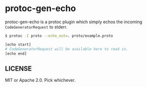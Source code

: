 # protoc-gen-echo

protoc-gen-echo is a protoc plugin which simply echos the incoming `CodeGeneratorRequest` to stderr.

```bash
$ protoc -I proto --echo_out=. proto/example.proto

[echo start]
# CodeGeneratorRequest will be available here to read in.
[echo end]
```

## LICENSE

MIT or Apache 2.0. Pick whichever.
